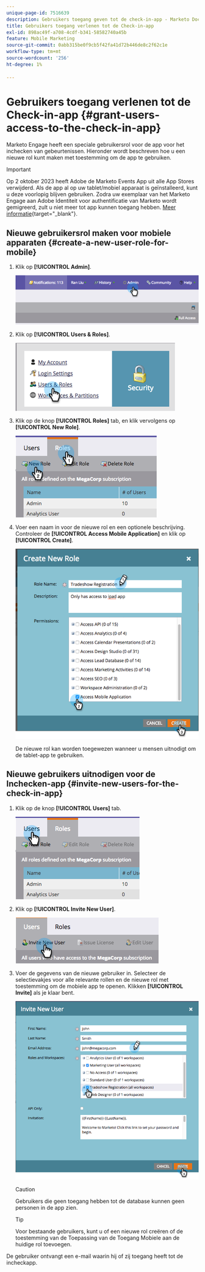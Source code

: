 ```yaml
---
unique-page-id: 7516639
description: Gebruikers toegang geven tot de check-in-app - Marketo Docs - Productdocumentatie
title: Gebruikers toegang verlenen tot de Check-in-app
exl-id: 898ac49f-a708-4cdf-b341-58582740a45b
feature: Mobile Marketing
source-git-commit: 0abb315be0f9cb5f42fa41d72b446de8c2f62c1e
workflow-type: tm+mt
source-wordcount: '256'
ht-degree: 1%

---
```


# Gebruikers toegang verlenen tot de Check-in-app {#grant-users-access-to-the-check-in-app}

Marketo Engage heeft een speciale gebruikersrol voor de app voor het inchecken van gebeurtenissen. Hieronder wordt beschreven hoe u een nieuwe rol kunt maken met toestemming om de app te gebruiken.

>[!IMPORTANT]
>
>Op 2 oktober 2023 heeft Adobe de Marketo Events App uit alle App Stores verwijderd. Als de app al op uw tablet/mobiel apparaat is geïnstalleerd, kunt u deze voorlopig blijven gebruiken. Zodra uw exemplaar van het Marketo Engage aan Adobe Identiteit voor authentificatie van Marketo wordt gemigreerd, zult u niet meer tot app kunnen toegang hebben. [Meer informatie](https://nation.marketo.com/t5/product-discussions/marketo-events-app-and-marketo-moments-app-end-of-life/m-p/340712/highlight/true#M193869){target="_blank"}.

## Nieuwe gebruikersrol maken voor mobiele apparaten {#create-a-new-user-role-for-mobile}

1. Klik op **[!UICONTROL Admin]**.

   ![](assets/image2015-6-2-10-3a39-3a31.png)

1. Klik op **[!UICONTROL Users & Roles]**.

   ![](assets/image2015-6-2-10-3a56-3a0.png)

1. Klik op de knop **[!UICONTROL Roles]** tab, en klik vervolgens op **[!UICONTROL New Role]**.

   ![](assets/image2015-6-2-11-3a3-3a23.png)

1. Voer een naam in voor de nieuwe rol en een optionele beschrijving. Controleer de **[!UICONTROL Access Mobile Application]** en klik op **[!UICONTROL Create]**.

   ![](assets/image2015-6-2-11-3a4-3a58.png)

   De nieuwe rol kan worden toegewezen wanneer u mensen uitnodigt om de tablet-app te gebruiken.

## Nieuwe gebruikers uitnodigen voor de Inchecken-app {#invite-new-users-for-the-check-in-app}

1. Klik op de knop **[!UICONTROL Users]** tab.

   ![](assets/image2015-6-2-11-3a10-3a42.png)

1. Klik op **[!UICONTROL Invite New User]**.

   ![](assets/image2015-6-2-11-3a11-3a32.png)

1. Voer de gegevens van de nieuwe gebruiker in. Selecteer de selectievakjes voor alle relevante rollen en de nieuwe rol met toestemming om de mobiele app te openen. Klikken **[!UICONTROL Invite]** als je klaar bent.

   ![](assets/image2015-6-2-11-3a16-3a26.png)

   >[!CAUTION]
   >
   >Gebruikers die geen toegang hebben tot de database kunnen geen personen in de app zien.

   >[!TIP]
   >
   >Voor bestaande gebruikers, kunt u of een nieuwe rol creëren of de toestemming van de Toepassing van de Toegang Mobiele aan de huidige rol toevoegen.

De gebruiker ontvangt een e-mail waarin hij of zij toegang heeft tot de incheckapp.
